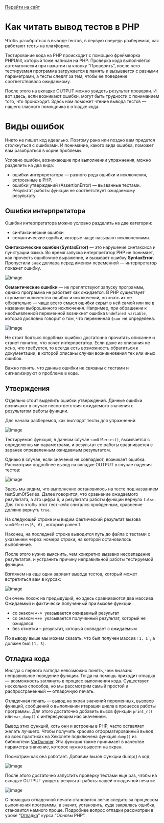 [Перейти на сайт](https://ru.hexlet.io)

# Как читать вывод тестов в PHP

Чтобы разобраться в выводе тестов, в первую очередь разберемся, как работают тесты на платформе.

Тестирование кода на PHP происходит с помощью фреймворка PHPUnit, который тоже написан на PHP. Проверка кода выполняется автоматически при нажатии на кнопку “Проверить”, после чего тестируемая программа загружается в память и вызывается с разными параметрами, а тесты следят за тем, чтобы ее поведение соответствовало ожидаемому.

После этого на вкладке OUTPUT можно увидеть результат проверки. И вот здесь, если возникают ошибки, могут быть трудности с пониманием того, что происходит. Здесь нам поможет чтение вывода тестов — нашего главного помощника в отладке кода.

# Виды ошибок

Никто не пишет код идеально. Поэтому рано или поздно вам придется столкнуться с ошибками. И понимание, какого вида ошибка, поможет вам разобраться в корне проблемы.

Условно ошибки, возникающие при выполнении упражнения, можно разделить на два вида:

* ошибки интерпретатора — разного рода ошибки и исключения, встроенные в PHP.
* ошибки утверждений (AssertionError) — вызванные тестами. Результат работы функции не соответствует ожидаемому результату.

## Ошибки интерпретатора

Ошибки интерпретатора можно условно разделить на две категории:

* синтаксические ошибки
* семантические ошибки, которые чаще называют исключениями.

**Синтаксические ошибки (SyntaxError)** — это нарушение синтаксиса и пунктуации языка. Во время запуска интерпретатор PHP не понимает, как прочесть ошибочное выражение, и вызывает ошибку **SyntaxError**. Пропустили знак доллара перед именем переменной — интерпретатор покажет ошибку.

![image](https://github.com/user-attachments/assets/f8a06d86-1e43-4649-a3e7-00cb1b2292bc)

**Семантические ошибки** — не препятствуют запуску программы, однако программа не работает как ожидается. В PHP существует огромное количество ошибок и исключений, но знать их не обязательно — чаще всего смысл ошибки скрыт в ней самой или же в названии выброшенного исключения. Например, при обращении к необъявленной переменной возникнет ошибка `Undefined variable`, которая дословно говорит о том, что переменная `$sum`  не определена.

![image](https://github.com/user-attachments/assets/fd238adb-625f-475c-a870-83c67462fd26)

Не стоит бояться подобных ошибок: достаточно прочитать описание и станет понятно, что хочет интерпретатор. Если даже из описания не ясно, что требуется, то всегда есть возможность обратиться к документации, в которой описаны случаи возникновения тех или иных ошибок.

Важно понять, что данные ошибки не связаны с тестами и сигнализируют о проблеме в коде.

## Утверждения

Отдельно стоит выделить ошибки утверждений. Данные ошибки возникают в случае несоответствия ожидаемого значения с результатом работы функции.

Для начала разберемся, как выглядят тесты для упражнений:

![image](https://github.com/user-attachments/assets/3a842a5a-f577-4aae-8675-6b9818e341bf)

Тестируемая функция, в данном случае `sumOfSeries()`, вызывается с определенными параметрами, и результат ее работы сравнивается с заранее определенным ожидаемым результатом.

Однако в случае, если значения не совпадают, возникает ошибка. Рассмотрим подробнее вывод на вкладке OUTPUT в случае падения тестов:

![image](https://github.com/user-attachments/assets/fe688a30-b653-4bef-87a6-a0f16d8a30a4)

Здесь мы видим, что выполнение остановилось на тесте под названием testSumOfSeries. Далее говорится, что сравнение ожидаемого результата, а это цифра 6, и результата работы функции вернуло `false`. Для того чтобы этот тест-кейс считался пройденным, сравнение должно вернуть `true`.

На следующей строке мы видим фактический результат вызова `sumOfSeries(6, 6)` , который равен 1.

Наконец, на последней строке выводится путь до файла с тестами с указанием через: номера строки, на которой остановилось выполнение.

После этого нужно выяснить, чем конкретно вызвано несовпадение результатов, и устранить причину неправильной работы тестируемой функции.

Взглянем на еще один вариант вывода тестов, который может встретиться вам в курсах:

![image](https://github.com/user-attachments/assets/79e46f3b-bc9d-43a6-b3de-d9c006a94fda)

Он очень похож на предыдущий, но здесь сравниваются два массива. Ожидаемый и фактически полученный при вызове функции.

* со знаком «`-`»  указывается ожидаемый результат
* со знаком «`+`»  указывается полученный результат, который не ожидался
* без отметки – результат, который совпадает с ожидаемым

По выводу выше мы можем сказать, что был получен массив `[1, 1]`, а должен был `[1, 3]`.

## Отладка кода

Иногда с первого взгляда невозможно понять, чем вызвано неправильное поведение функции. Тогда на помощь приходит отладка — возможность заглянуть в процесс выполнения кода. Существует несколько способов, но мы рассмотрим самый простой и распространенный — отладочную печать.

Отладочная печать — вывод на экран значений переменных, вызовов функций, сообщений о выполнении итерации цикла в процессе работы программы. Для этого достаточно добавить вызов функции `print_r()` или `var_dump()` с интересующим нас значением.

Вывод этих функций, хоть они и встроены в PHP, часто оставляет желать лучшего. Чтобы получить красиво отформатированный вывод во всех практиках на Хекслете подключена функция `dump()` из библиотеки [VarDumper](https://symfony.com/doc/current/components/var_dumper.html). Эта функция также принимает в качестве параметра значение, которое нужно вывести на экран.

Посмотрим как она работает. Добавим вызов функции dump() в код.

![image](https://github.com/user-attachments/assets/cdd121cb-b42f-4828-a92f-8cc1f0fee728)

После этого достаточно запустить проверку тестами еще раз, чтобы на вкладке OUTPUT увидеть результат работы нашей отладочной печати:

![image](https://github.com/user-attachments/assets/ac8d675f-93ab-4bb8-a9bc-f5623bc2a23b)

С помощью отладочной печати становится легче следить за процессом выполнения программы, а значит, установить, куда закралась ошибка, становится намного проще. Подробнее вопрос отладки рассмотрен в уроке “[Отладка](https://ru.hexlet.io/courses/php-basics/lessons/debug/theory_unit)" курса “Основы PHP”.

